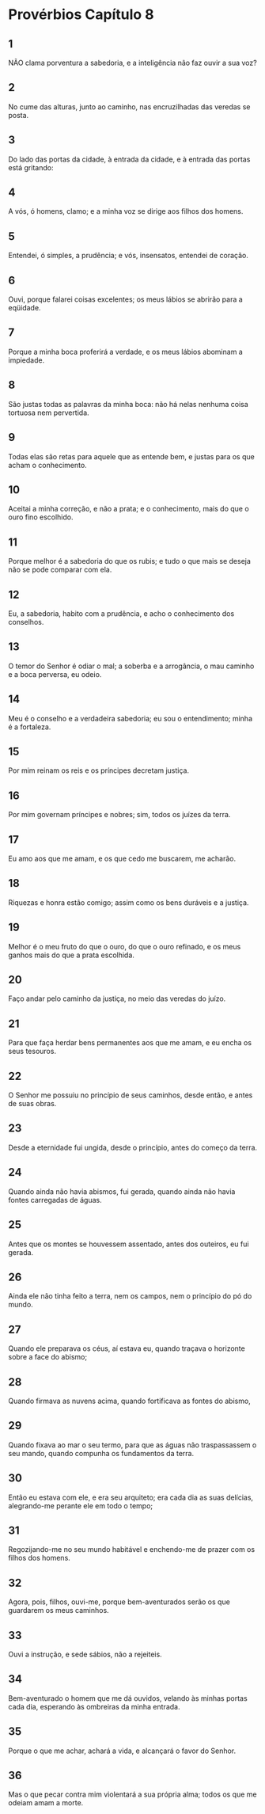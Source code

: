 # Provérbios Capítulo 8

## 1
NÃO clama porventura a sabedoria, e a inteligência não faz ouvir a sua voz?

## 2
No cume das alturas, junto ao caminho, nas encruzilhadas das veredas se posta.

## 3
Do lado das portas da cidade, à entrada da cidade, e à entrada das portas está gritando:

## 4
A vós, ó homens, clamo; e a minha voz se dirige aos filhos dos homens.

## 5
Entendei, ó simples, a prudência; e vós, insensatos, entendei de coração.

## 6
Ouvi, porque falarei coisas excelentes; os meus lábios se abrirão para a eqüidade.

## 7
Porque a minha boca proferirá a verdade, e os meus lábios abominam a impiedade.

## 8
São justas todas as palavras da minha boca: não há nelas nenhuma coisa tortuosa nem pervertida.

## 9
Todas elas são retas para aquele que as entende bem, e justas para os que acham o conhecimento.

## 10
Aceitai a minha correção, e não a prata; e o conhecimento, mais do que o ouro fino escolhido.

## 11
Porque melhor é a sabedoria do que os rubis; e tudo o que mais se deseja não se pode comparar com ela.

## 12
Eu, a sabedoria, habito com a prudência, e acho o conhecimento dos conselhos.

## 13
O temor do Senhor é odiar o mal; a soberba e a arrogância, o mau caminho e a boca perversa, eu odeio.

## 14
Meu é o conselho e a verdadeira sabedoria; eu sou o entendimento; minha é a fortaleza.

## 15
Por mim reinam os reis e os príncipes decretam justiça.

## 16
Por mim governam príncipes e nobres; sim, todos os juízes da terra.

## 17
Eu amo aos que me amam, e os que cedo me buscarem, me acharão.

## 18
Riquezas e honra estão comigo; assim como os bens duráveis e a justiça.

## 19
Melhor é o meu fruto do que o ouro, do que o ouro refinado, e os meus ganhos mais do que a prata escolhida.

## 20
Faço andar pelo caminho da justiça, no meio das veredas do juízo.

## 21
Para que faça herdar bens permanentes aos que me amam, e eu encha os seus tesouros.

## 22
O Senhor me possuiu no princípio de seus caminhos, desde então, e antes de suas obras.

## 23
Desde a eternidade fui ungida, desde o princípio, antes do começo da terra.

## 24
Quando ainda não havia abismos, fui gerada, quando ainda não havia fontes carregadas de águas.

## 25
Antes que os montes se houvessem assentado, antes dos outeiros, eu fui gerada.

## 26
Ainda ele não tinha feito a terra, nem os campos, nem o princípio do pó do mundo.

## 27
Quando ele preparava os céus, aí estava eu, quando traçava o horizonte sobre a face do abismo;

## 28
Quando firmava as nuvens acima, quando fortificava as fontes do abismo,

## 29
Quando fixava ao mar o seu termo, para que as águas não traspassassem o seu mando, quando compunha os fundamentos da terra.

## 30
Então eu estava com ele, e era seu arquiteto; era cada dia as suas delícias, alegrando-me perante ele em todo o tempo;

## 31
Regozijando-me no seu mundo habitável e enchendo-me de prazer com os filhos dos homens.

## 32
Agora, pois, filhos, ouvi-me, porque bem-aventurados serão os que guardarem os meus caminhos.

## 33
Ouvi a instrução, e sede sábios, não a rejeiteis.

## 34
Bem-aventurado o homem que me dá ouvidos, velando às minhas portas cada dia, esperando às ombreiras da minha entrada.

## 35
Porque o que me achar, achará a vida, e alcançará o favor do Senhor.

## 36
Mas o que pecar contra mim violentará a sua própria alma; todos os que me odeiam amam a morte.

